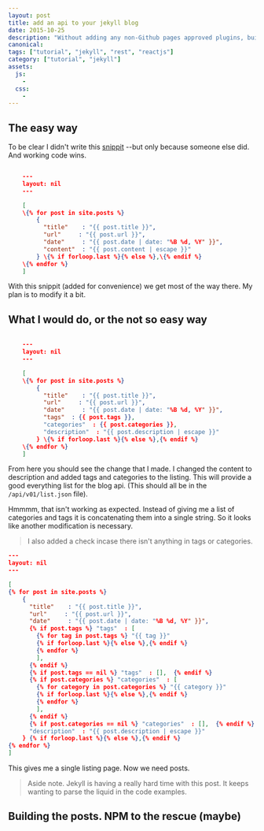 ```yaml
---
layout: post
title: add an api to your jekyll blog
date: 2015-10-25
description: "Without adding any non-Github pages approved plugins, build a RESTfull api for your blog by adding a json endpoint."
canonical:
tags: ["tutorial", "jekyll", "rest", "reactjs"]
category: ["tutorial", "jekyll"]
assets:
  js:
    -
  css:
    -
---
```


## The easy way

To be clear I didn't write this [snippit](http://jekyllsnippets.com/excluding-jsonify-your-site/) --but only because someone else did. And working code wins.

```json

    ---
    layout: nil
    ---

    [
    \{% for post in site.posts %}
        {
          "title"    : "{{ post.title }}",
          "url"     : "{{ post.url }}",
          "date"     : "{{ post.date | date: "%B %d, %Y" }}",
          "content"  : "{{ post.content | escape }}"
        } \{% if forloop.last %}{% else %},\{% endif %}
    \{% endfor %}
    ]

```

With this snippit (added for convenience) we get most of the way there. My plan is to modify it a bit.

## What I would do, or the not so easy way

```json

    ---
    layout: nil
    ---

    [
    \{% for post in site.posts %}
        {
          "title"    : "{{ post.title }}",
          "url"     : "{{ post.url }}",
          "date"     : "{{ post.date | date: "%B %d, %Y" }}",
          "tags"  : {{ post.tags }},
          "categories"  : {{ post.categories }},
          "description"  : "{{ post.description | escape }}"
        } \{% if forloop.last %}{% else %},{% endif %}
    \{% endfor %}
    ]

```

From here you should see the change that I made. I changed the content to description and added tags and categories to the listing. This will provide a good everything list for the blog api. (This should all be in the ```/api/v01/list.json``` file).

Hmmmm, that isn't working as expected. Instead of giving me a list of categories and tags it is concatenating them into a single string. So it looks like another modification is necessary.

> I also added a check incase there isn't anything in tags or categories.

```json
---
layout: nil
---

[
{% for post in site.posts %}
    {
      "title"    : "{{ post.title }}",
      "url"     : "{{ post.url }}",
      "date"     : "{{ post.date | date: "%B %d, %Y" }}",
      {% if post.tags %} "tags"  : [
        {% for tag in post.tags %} "{{ tag }}"
        {% if forloop.last %}{% else %},{% endif %}
        {% endfor %}
        ],
      {% endif %}
      {% if post.tags == nil %} "tags"  : [],  {% endif %}
      {% if post.categories %} "categories"  : [
        {% for category in post.categories %} "{{ category }}"
        {% if forloop.last %}{% else %},{% endif %}
        {% endfor %}
        ],
      {% endif %}
      {% if post.categories == nil %} "categories"  : [],  {% endif %}
      "description"  : "{{ post.description | escape }}"
    } {% if forloop.last %}{% else %},{% endif %}
{% endfor %}
]

```

This gives me a single listing page. Now we need posts.

> Aside note. Jekyll is having a really hard time with this post. It keeps wanting to parse the liquid in the code examples.

## Building the posts. NPM to the rescue (maybe)


